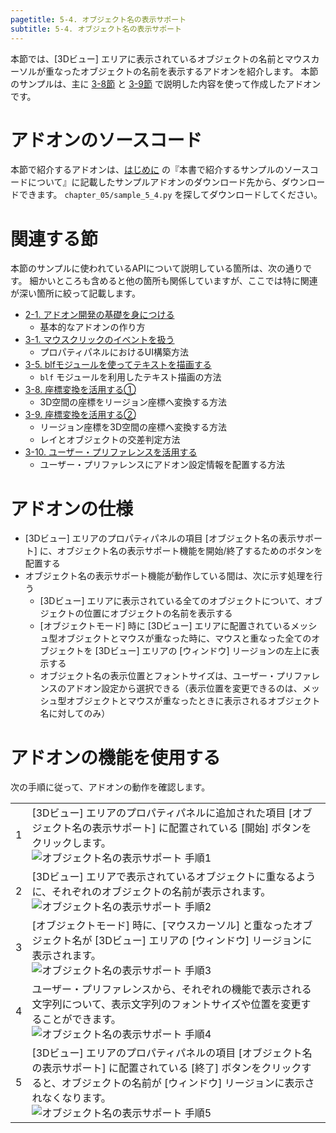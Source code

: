 ```yaml
---
pagetitle: 5-4. オブジェクト名の表示サポート
subtitle: 5-4. オブジェクト名の表示サポート
---
```



本節では、[3Dビュー] エリアに表示されているオブジェクトの名前とマウスカーソルが重なったオブジェクトの名前を表示するアドオンを紹介します。
本節のサンプルは、主に [3-8節](../chapter_03/08_Use_Coordinate_Transformation_1.html) と [3-9節](../chapter_03/09_Use_Coordinate_Transformation_2.html) で説明した内容を使って作成したアドオンです。


# アドオンのソースコード

本節で紹介するアドオンは、[はじめに](../../README.html) の『本書で紹介するサンプルのソースコードについて』に記載したサンプルアドオンのダウンロード先から、ダウンロードできます。
`chapter_05/sample_5_4.py` を探してダウンロードしてください。


# 関連する節

本節のサンプルに使われているAPIについて説明している箇所は、次の通りです。
細かいところも含めると他の箇所も関係していますが、ここでは特に関連が深い箇所に絞って記載します。

* [2-1. アドオン開発の基礎を身につける](../chapter_02/01_Basic_of_Add-on_Development.html)
  * 基本的なアドオンの作り方
* [3-1. マウスクリックのイベントを扱う](../chapter_03/01_Handle_Mouse_Click_Event.html)
  * プロパティパネルにおけるUI構築方法
* [3-5. blfモジュールを使ってテキストを描画する](../chapter_03/05_Render_String_with_blf_Module.html)
  * `blf` モジュールを利用したテキスト描画の方法
* [3-8. 座標変換を活用する①](../chapter_03/08_Use_Coordinate_Transformation_1.html)
  * 3D空間の座標をリージョン座標へ変換する方法
* [3-9. 座標変換を活用する②](../chapter_03/09_Use_Coordinate_Transformation_2.html)
  * リージョン座標を3D空間の座標へ変換する方法
  * レイとオブジェクトの交差判定方法
* [3-10. ユーザー・プリファレンスを活用する](../chapter_03/10_Use_User_Preference.html)
  * ユーザー・プリファレンスにアドオン設定情報を配置する方法


# アドオンの仕様

* [3Dビュー] エリアのプロパティパネルの項目 [オブジェクト名の表示サポート] に、オブジェクト名の表示サポート機能を開始/終了するためのボタンを配置する
* オブジェクト名の表示サポート機能が動作している間は、次に示す処理を行う
  * [3Dビュー] エリアに表示されている全てのオブジェクトについて、オブジェクトの位置にオブジェクトの名前を表示する
  * [オブジェクトモード] 時に [3Dビュー] エリアに配置されているメッシュ型オブジェクトとマウスが重なった時に、マウスと重なった全てのオブジェクトを [3Dビュー] エリアの [ウィンドウ] リージョンの左上に表示する
  * オブジェクト名の表示位置とフォントサイズは、ユーザー・プリファレンスのアドオン設定から選択できる（表示位置を変更できるのは、メッシュ型オブジェクトとマウスが重なったときに表示されるオブジェクト名に対してのみ）


# アドオンの機能を使用する

次の手順に従って、アドオンの動作を確認します。


<div class="work"></div>

|||
|---|---|
|1|[3Dビュー] エリアのプロパティパネルに追加された項目 [オブジェクト名の表示サポート] に配置されている [開始] ボタンをクリックします。<br>![](../../images/chapter_05/04_Display_Object_Name/use_add-on_1.png "オブジェクト名の表示サポート 手順1")|
|2|[3Dビュー] エリアで表示されているオブジェクトに重なるように、それぞれのオブジェクトの名前が表示されます。<br>![](../../images/chapter_05/04_Display_Object_Name/use_add-on_2.png "オブジェクト名の表示サポート 手順2")|
|3|[オブジェクトモード] 時に、[マウスカーソル] と重なったオブジェクト名が [3Dビュー] エリアの [ウィンドウ] リージョンに表示されます。<br>![](../../images/chapter_05/04_Display_Object_Name/use_add-on_3.png "オブジェクト名の表示サポート 手順3")|
|4|ユーザー・プリファレンスから、それぞれの機能で表示される文字列について、表示文字列のフォントサイズや位置を変更することができます。<br>![](../../images/chapter_05/04_Display_Object_Name/use_add-on_4.png "オブジェクト名の表示サポート 手順4")|
|5|[3Dビュー] エリアのプロパティパネルの項目 [オブジェクト名の表示サポート] に配置されている [終了] ボタンをクリックすると、オブジェクトの名前が [ウィンドウ] リージョンに表示されなくなります。<br>![](../../images/chapter_05/04_Display_Object_Name/use_add-on_5.png "オブジェクト名の表示サポート 手順5")|
